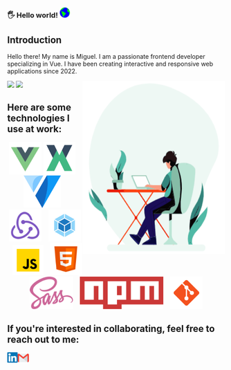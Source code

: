 ### 🖐️ Hello world!&nbsp;<img src="https://github.com/migueLopez13/migueLopez13/blob/main/assets/Earth.gif" width="24px">

## Introduction

Hello there! My name is Miguel. I am a passionate frontend developer specializing in Vue. I have been creating interactive and responsive web applications since 2022.

<img align="right" alt="GIF" src="https://github.com/migueLopez13/migueLopez13/blob/main/assets/code.gif?raw=true" width="330" height="400" />

<img src="https://github-readme-stats.vercel.app/api?username=migueLopez13&show_icons=true&hide_border=true" />

<img src="https://github-readme-stats.vercel.app/api/top-langs/?username=migueLopez13&layout=compact&hide_border=true" />


## Here are some technologies I use at work:
<p align="center">
<code><img height="75" src="https://github.com/migueLopez13/migueLopez13/blob/main/assets/vue.png"></code>
<code><img height="75" src="https://github.com/migueLopez13/migueLopez13/blob/main/assets/vuex.png"></code> &nbsp;&nbsp;
<code><img height="75" src="https://github.com/migueLopez13/migueLopez13/blob/main/assets/vuetify.png"></code> &nbsp;&nbsp;
<code><img height="75" src="https://github.com/migueLopez13/migueLopez13/blob/main/assets/redux.png"></code> &nbsp;&nbsp;
<code><img height="75" src="https://github.com/migueLopez13/migueLopez13/blob/main/assets/webpack.png"></code> &nbsp;&nbsp;
<code><img height="70" src="https://github.com/migueLopez13/migueLopez13/blob/main/assets/js.png"></code> &nbsp;&nbsp;
<code><img height="75" src="https://github.com/migueLopez13/migueLopez13/blob/main/assets/html.png"></code> &nbsp;&nbsp;
<code><img height="75" src="https://github.com/migueLopez13/migueLopez13/blob/main/assets/sass.png"></code> &nbsp;&nbsp;
<code><img height="75" src="https://github.com/migueLopez13/migueLopez13/blob/main/assets/npm.png"></code> &nbsp;&nbsp;
<code><img height="75" src="https://github.com/migueLopez13/migueLopez13/blob/main/assets/git.png"></code> &nbsp;&nbsp;
</p>

 ## If you're interested in collaborating, feel free to reach out to me:

<a href="https://in.linkedin.com/in/miguel-ángel-lópez-ariza">
    <img align="left" alt="Linkedin" width="24px" src="https://github.com/migueLopez13/migueLopez13/blob/main/assets/linkedin.svg" />
  </a>

  <a href="mailto:miguelopez1996@gmail.com">
    <img align="left" alt="Gmail" width="26px" src="https://github.com/migueLopez13/migueLopez13/blob/main/assets/gmail.svg" />
  </a>
